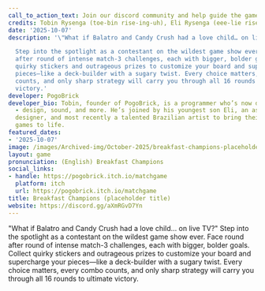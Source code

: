 ```yaml
---
call_to_action_text: Join our discord community and help guide the game's development
credits: Tobin Rysenga (toe-bin rise-ing-uh), Eli Rysenga (eee-lie rise-ing-uh)
date: '2025-10-07'
description: '\"What if Balatro and Candy Crush had a love child… on live TV?\"

  Step into the spotlight as a contestant on the wildest game show ever. Face round
  after round of intense match-3 challenges, each with bigger, bolder goals. Collect
  quirky stickers and outrageous prizes to customize your board and supercharge your
  pieces—like a deck-builder with a sugary twist. Every choice matters, every combo
  counts, and only sharp strategy will carry you through all 16 rounds to ultimate
  victory.'
developer: PogoBrick
developer_bio: Tobin, founder of PogoBrick, is a programmer who’s now doing it all
  - design, sound, and more. He’s joined by his youngest son Eli, an aspiring game
  designer, and most recently a talented Brazilian artist to bring their quirky, witty
  games to life.
featured_dates:
- '2025-10-07'
image: /images/Archived-img/October-2025/breakfast-champions-placeholder-title.jpg
layout: game
pronunciation: (English) Breakfast Champions
social_links:
- handle: https://pogobrick.itch.io/matchgame
  platform: itch
  url: https://pogobrick.itch.io/matchgame
title: Breakfast Champions (placeholder title)
website: https://discord.gg/aXmRGvD7Yn
---
```


\"What if Balatro and Candy Crush had a love child… on live TV?\"
Step into the spotlight as a contestant on the wildest game show ever. Face round after round of intense match-3 challenges, each with bigger, bolder goals. Collect quirky stickers and outrageous prizes to customize your board and supercharge your pieces—like a deck-builder with a sugary twist. Every choice matters, every combo counts, and only sharp strategy will carry you through all 16 rounds to ultimate victory.